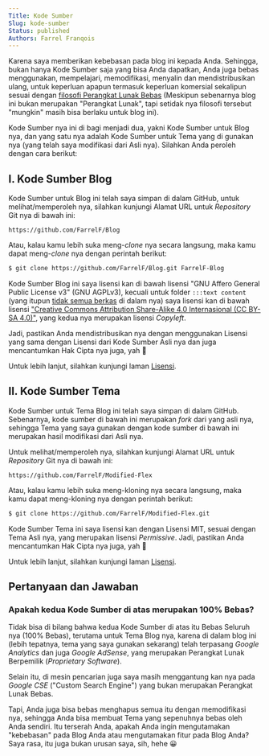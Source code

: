 ```yaml
---
Title: Kode Sumber
Slug: kode-sumber
Status: published
Authors: Farrel Franqois
---
```


Karena saya memberikan kebebasan pada blog ini kepada Anda. Sehingga, bukan hanya Kode Sumber saja yang bisa Anda dapatkan, Anda juga bebas menggunakan, mempelajari, memodifikasi, menyalin dan mendistribusikan ulang, untuk keperluan apapun termasuk keperluan komersial sekalipun sesuai dengan [filosofi Perangkat Lunak Bebas](https://www.gnu.org/philosophy/free-sw.html.en) (Meskipun sebenarnya blog ini bukan merupakan "Perangkat Lunak", tapi setidak nya filosofi tersebut "mungkin" masih bisa berlaku untuk blog ini).

Kode Sumber nya ini di bagi menjadi dua, yakni Kode Sumber untuk Blog nya, dan yang satu nya adalah Kode Sumber untuk Tema yang di gunakan nya (yang telah saya modifikasi dari Asli nya). Silahkan Anda peroleh dengan cara berikut:

## I. Kode Sumber Blog
Kode Sumber untuk Blog ini telah saya simpan di dalam GitHub, untuk melihat/memperoleh nya, silahkan kunjungi Alamat URL untuk _Repository_ Git nya di bawah ini:

```plaintext
https://github.com/FarrelF/Blog
```

Atau, kalau kamu lebih suka meng-_clone_ nya secara langsung, maka kamu dapat meng-_clone_ nya dengan perintah berikut:

```bash
$ git clone https://github.com/FarrelF/Blog.git FarrelF-Blog
```

Kode Sumber Blog ini saya lisensi kan di bawah lisensi "GNU Affero General Public License v3" (GNU AGPLv3), kecuali untuk folder `:::text content` (yang itupun [tidak semua berkas]({filename}/pages/ketentuan-dan-kebijakan-blog.md) di dalam nya) saya lisensi kan di bawah lisensi ["Creative Commons Attribution Share-Alike 4.0 Internasional (CC BY-SA 4.0)"](https://creativecommons.org/licenses/by-sa/4.0/), yang kedua nya merupakan lisensi _Copyleft_. 

Jadi, pastikan Anda mendistribusikan nya dengan menggunakan Lisensi yang sama dengan Lisensi dari Kode Sumber Asli nya dan juga mencantumkan Hak Cipta nya juga, yah :slightly_smiling_face:

Untuk lebih lanjut, silahkan kunjungi laman [Lisensi]({filename}/pages/lisensi.md).


## II. Kode Sumber Tema
Kode Sumber untuk Tema Blog ini telah saya simpan di dalam GitHub. Sebenarnya, kode sumber di bawah ini merupakan _fork_ dari yang asli nya, sehingga Tema yang saya gunakan dengan kode sumber di bawah ini merupakan hasil modifikasi dari Asli nya.

Untuk melihat/memperoleh nya, silahkan kunjungi Alamat URL untuk _Repository_ Git nya di bawah ini:

```plaintext
https://github.com/FarrelF/Modified-Flex
```

Atau, kalau kamu lebih suka meng-kloning nya secara langsung, maka kamu dapat meng-kloning nya dengan perintah berikut:

```bash
$ git clone https://github.com/FarrelF/Modified-Flex.git
```

Kode Sumber Tema ini saya lisensi kan dengan Lisensi MIT, sesuai dengan Tema Asli nya, yang merupakan lisensi _Permissive_. Jadi, pastikan Anda mencantumkan Hak Cipta nya juga, yah :slightly_smiling_face:

Untuk lebih lanjut, silahkan kunjungi laman [Lisensi]({filename}/pages/lisensi.md).


## Pertanyaan dan Jawaban
### Apakah kedua Kode Sumber di atas merupakan 100% Bebas?
Tidak bisa di bilang bahwa kedua Kode Sumber di atas itu Bebas Seluruh nya (100% Bebas), terutama untuk Tema Blog nya, karena di dalam blog ini (lebih tepatnya, tema yang saya gunakan sekarang) telah terpasang _Google Analytics_ dan juga _Google AdSense_, yang merupakan Perangkat Lunak Berpemilik (_Proprietary Software_).

Selain itu, di mesin pencarian juga saya masih menggantung kan nya pada _Google CSE_ ("Custom Search Engine") yang bukan merupakan Perangkat Lunak Bebas.

Tapi, Anda juga bisa bebas menghapus semua itu dengan memodifikasi nya, sehingga Anda bisa membuat Tema yang sepenuhnya bebas oleh Anda sendiri. Itu terserah Anda, apakah Anda ingin mengutamakan "kebebasan" pada Blog Anda atau mengutamakan fitur pada Blog Anda? Saya rasa, itu juga bukan urusan saya, sih, hehe :grinning:
